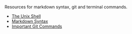 
Resources for markdown syntax, git and terminal commands.

- [The Unix Shell](http://swcarpentry.github.io/shell-novice/)
- [Markdown Syntax](https://www.rstudio.com/wp-content/uploads/2015/03/rmarkdown-reference.pdf)
- [Important Git Commands](https://blog.learncodeonline.in/git-all-in-one-cheat-sheet-a-collection-of-the-most-useful-git-commands)
